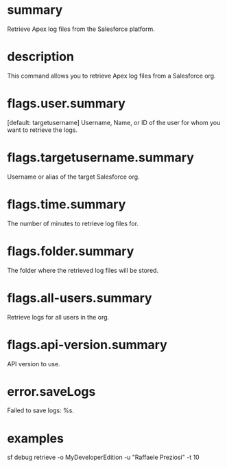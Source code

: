 # summary

Retrieve Apex log files from the Salesforce platform.

# description

This command allows you to retrieve Apex log files from a Salesforce org.

# flags.user.summary

[default: targetusername] Username, Name, or ID of the user for whom you want to retrieve the logs.

# flags.targetusername.summary

Username or alias of the target Salesforce org.

# flags.time.summary

The number of minutes to retrieve log files for.

# flags.folder.summary

The folder where the retrieved log files will be stored.

# flags.all-users.summary

Retrieve logs for all users in the org.

# flags.api-version.summary

API version to use. 

# error.saveLogs

Failed to save logs: %s.

# examples

sf debug retrieve -o MyDeveloperEdition -u "Raffaele Preziosi" -t 10
